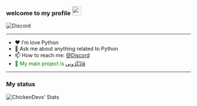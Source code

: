 ### welcome to my **profile** <a href="https://www.gautamkrishnar.com/"><img src="https://media.giphy.com/media/hvRJCLFzcasrR4ia7z/giphy.gif" width="25px"></a>

![Discord](https://discord.c99.nl/widget/theme-1/750376850768789534.png)

---

- ❤ I’m love Python 
- 💬 Ask me about anything related to Python
- 📫 How to reach me: [@Discord](https://discord.com/channels/@me/750376850768789534)
-  <span style="color: green"> 🗻 My main project is [فَاذْكُرُونِي](htpps://fdrbot.xyz) </span>

---

### My status

<img align="left" alt="ChickenDevs' Stats" src="https://github-readme-stats.vercel.app/api?username=HazemMeqdad&count_private=true&show_icons=true&theme=radical">


